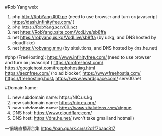 #Rob Yang web:
1. php http://RobYang.000.pe (need to use browser and turn on javascript https://dash.infinityfree.com/  )
2. php https://RobYang.serv00.net
3. net https://RobYang.bsite.com/VodLive/sb8ffa
4. net https://robyang.us.kg/VodLive/sb8ffa (by uskg, and DNS hosted by cloudflake)
5. net https://robyang.rr.nu (by sitelutions, and DNS hosted by dns.he.net)


#php (FreeHosting):
https://www.infinityfree.com/    (need to use browser and turn on javascript )
https://profreehost.com/     
https://googiehost.com/freephphosting.html                
https://aeonfree.com/ (no ad blocker)
https://www.freehostia.com/ 
https://freehosting.host/ 
https://www.awardspace.com/
serv00.net


#Domain Name:
1. new subdomain name: https:/NIC.us.kg
2. new subdomain name: https://nic.eu.org/
3. new subdomain name: https://www.sitelutions.com/signup 
4. DNS host: https://www.cloudflare.com/
8. DNS host: https://dns.he.net/ (won't take gmail and hotmail)




一锅端直播源合集
https://pan.quark.cn/s/2d1f7baad817
